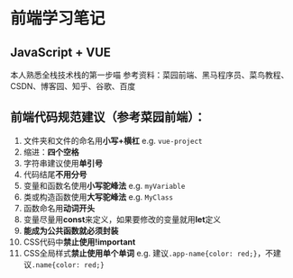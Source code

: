 # 前端学习笔记
## JavaScript + VUE
本人熟悉全栈技术栈的第一步喵
参考资料：菜园前端、黑马程序员、菜鸟教程、CSDN、博客园、知乎、谷歌、百度


前端代码规范建议（参考菜园前端）：
---
1. 文件夹和文件的命名用**小写+横杠**  e.g. `vue-project`
2. 缩进：**四个空格**
3. 字符串建议使用**单引号**
4. 代码结尾**不用分号**
5. 变量和函数名使用**小写驼峰法**  e.g. `myVariable`
6. 类或构造函数使用**大写驼峰法**  e.g. `MyClass`
7. 函数命名用**动词开头**
8. 变量尽量用**const**来定义，如果要修改的变量就用**let**定义
9. **能成为公共函数就必须封装**
10. CSS代码中**禁止使用!important**
11. CSS全局样式**禁止使用单个单词**  e.g. 建议`.app-name{color: red;}`，不建议`.name{color: red;}`